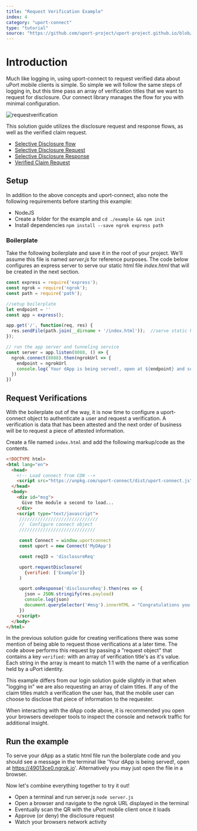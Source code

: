 ```yaml
---
title: "Request Verification Example"
index: 4
category: "uport-connect"
type: "tutorial"
source: "https://github.com/uport-project/uport-project.github.io/blob/develop/markdown/docs/connect/requestverification.md"
---
```


# Introduction

Much like logging in, using uport-connect to request verified data about uPort mobile clients is simple.  So simple we will follow the same steps of logging in, but this time pass an array of verification titles that we want to request for disclosure.  Our connect library manages the flow for you with minimal configuration.

![requestverification](https://plantuml-server.kkeisuke.app/svg/UDg5LKrpsZ0GlUTNx3YNzf2cwPGI68O96DEqatR8nqmF8OUrl80cjkHASaAQoN_loiPWQ4WvC9BUxjlLUoiuimwDAxBq000BfrMHnMHuO--boj5W1aONAX7QA39myd4B6khb19D4glakiY1Co8orSg5EjO73BvrMPpJS4tCj_n2Sd6wX8PyRdGwruQ0LoUUm4ms-R8Nzr8x-5sFfTq5A43ppCS306Fsu6mtmbI-Q3r7SpyiRx_PT1pHhHQCe78ytuFdkhMVbfmnWhLxliu9swuvE8yPhkA5oUJHXqwIGEIgtZxGPialUQAiHjbja89ms--Why0tYI3dfdlQbhz0tyaVeC4PB-nZM-1iS5t965rBjvNZXxrWl8RWcyq0cu6s-qGE2OgAD0mzAGJO0j3nBrQR1GohnBBmIrSn2S7vpCu5lof51uQHMPUeZnJmouq7O-LJN3LD9olcwwFM47pgMAMquWPS-xUZsC6gterRhhb_kkn0QGaU0a4WhKcqBGs3yd5itLSZPbboHCvwHjJXdNwTAB50fIc76bNATfdp8_8fV4AGqS_NGCVi4hGLKWCRW4-WPi3fo9WLA_ea0jYvb1IIl5jHimEcfMZK1DYVXKq2aA3D8s2w8dwhSxbHDLH3qX7Ua2uVjSJiQj_ezsIzoLlp3YcEqPdxtN3L0IHTkWsY9MPvISFVoldSi-xtZagSV19xscWNrQYDy_tN3EWgTK58TN5u1eLYmn_ErM7uCQf6F-Xjxkn0JgrRhL0PvBn-ywgMJurOu7FfVXigqChtonWgMxl9g6rejku1vRlJ3ke7jg4RzAxAvPYETtdZ8croAsZHcCLKlQ-Ckf7Mah4ygGu7VjE7iqdDJCbg2cT4PPFMilN9tGyv8AflSIYdxe7KN2JKb-MTMboizKksLxCLzdilUSTndLa6IsOMXXEsIc4wLLDnYXlwry5YXWqVsRAKH9GTd_2BuR-el2j8nQG00.svg)

This solution guide utilizes the disclosure request and response flows, as well as the verified claim request.

- [Selective Disclosure flow](/flows/selectivedisclosure)
- [Selective Disclosure Request](/messages/sharereq)
- [Selective Disclosure Response](/messages/shareresp)
- [Verified Claim Request](/messages/verificationreq)

## Setup

In addition to the above concepts and uport-connect, also note the following requirements before starting this example:

- NodeJS
- Create a folder for the example and `cd ./example && npm init` 
- Install dependencies `npm install --save ngrok express path`

### Boilerplate

Take the following boilerplate and save it in the root of your project.  We'll assume this file is named *server.js* for reference purposes.  The code below configures an express server to serve our static html file *index.html* that will be created in the next section.

```js
const express = require('express');
const ngrok = require('ngrok');
const path = require('path');

//setup boilerplate
let endpoint = ''
const app = express();

app.get('/', function(req, res) {
  res.sendFile(path.join(__dirname + '/index.html'));  //serve static html 
});

// run the app server and tunneling service
const server = app.listen(8088, () => {
  ngrok.connect(8088).then(ngrokUrl => {
    endpoint = ngrokUrl
    console.log(`Your dApp is being served!, open at ${endpoint} and scan the QR to login!`)
  })
})
```

## Request Verifications

With the boilerplate out of the way, it is now time to configure a uport-connect object to authenticate a user and request a verification.  A verification is data that has been attested and the next order of business will be to request a piece of attested information.

Create a file named `index.html` and add the following markup/code as the contents.

```html
<!DOCTYPE html>
<html lang="en">
  <head>
    <!-- Load connect from CDN -->
    <script src="https://unpkg.com/uport-connect/dist/uport-connect.js"></script>
  </head>
  <body>
    <div id="msg">
      Give the module a second to load...
    </div>
    <script type="text/javascript">
     //////////////////////////////
     //  Configure connect object
     /////////////////////////////

     const Connect = window.uportconnect
     const uport = new Connect('MyDApp')

     const reqID = 'disclosureReq'

     uport.requestDisclosure(
       {verified: ['Example']}
     )

     uport.onResponse('disclosureReq').then(res => {
       json = JSON.stringify(res.payload)
       console.log(json)
       document.querySelector('#msg').innerHTML = "Congratulations you are now `logged in`.  Here is the response:  " + json
     })
    </script>
  </body>
</html>

```
In the previous solution guide for creating verifications there was some mention of being able to request those verifications at a later time.  The code above performs this request by passing a "request object" that contains a key `verified:` with an array of verification title's as it's value.  Each string in the array is meant to match 1:1 with the name of a verification held by a uPort identity.

This example differs from our login solution guide slightly in that when "logging in" we are also requesting an array of claim titles.  If any of the claim titles match a verification the user has, that the mobile user can choose to disclose that piece of information to the requester.

When interacting with the dApp code above, it is recommended you open your browsers developer tools to inspect the console and network traffic for additional insight.

## Run the example

To serve your dApp as a static html file run the boilerplate code and you should see a message in the terminal like 'Your dApp is being served!, open at https://49013ce0.ngrok.io'.  Alternatively you may just open the file in a browser.

Now let's combine everything together to try it out!

- Open a terminal and run server.js `node server.js`
- Open a browser and navigate to the ngrok URL displayed in the terminal
- Eventually scan the QR with the uPort mobile client once it loads
- Approve (or deny) the disclosure request
- Watch your browsers network activity

